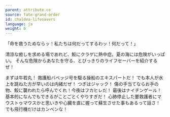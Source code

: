 ```yaml
---
parent: attribute.ce
source: fate-grand-order
id: chaldea-lifesavers
language: ja
weight: 0
---
```


「命を救うためならッ！私たちは何だってするわッ！何だって！」

清涼な癒しを求める場であれど、鮫にクラゲに熱中症。夏の海には危険がいっぱい。
そんな危険からあなたを守る、とびっきりのライフセーバーを紹介するぜ！

まずは牛若丸！
救護船バベッジ号を駆る操船のエキスパートだ！
でも本人が水上を跳ねた方が早いのは内緒だぜ！
つぎはジャック！
傷の手当てならお手の物、鮫に襲われたら呼んでくれ！今夜はフカヒレだ！
最後はナイチンゲール！
基本的になんでもできるがことごとくやりすぎだ！
心肺停止した要救護者にマウストゥマウスかと思いきや心臓を直に握って蘇生させた事もあるって話さ！
でも飛行機だけはカンベンな！
